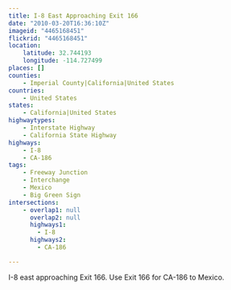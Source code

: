 ```yaml
---
title: I-8 East Approaching Exit 166
date: "2010-03-20T16:36:10Z"
imageid: "4465168451"
flickrid: "4465168451"
location:
    latitude: 32.744193
    longitude: -114.727499
places: []
counties:
    - Imperial County|California|United States
countries:
    - United States
states:
    - California|United States
highwaytypes:
    - Interstate Highway
    - California State Highway
highways:
    - I-8
    - CA-186
tags:
    - Freeway Junction
    - Interchange
    - Mexico
    - Big Green Sign
intersections:
    - overlap1: null
      overlap2: null
      highways1:
        - I-8
      highways2:
        - CA-186

---
```

I-8 east approaching Exit 166.  Use Exit 166 for CA-186 to Mexico.